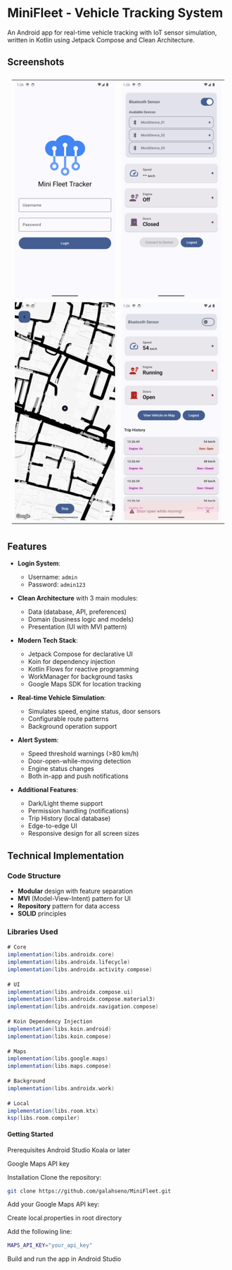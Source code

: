 # MiniFleet - Vehicle Tracking System

An Android app for real-time vehicle tracking with IoT sensor simulation, written in Kotlin using Jetpack Compose and Clean Architecture.

## Screenshots

<table style="padding:10px">
  <tr>
    <td><img src="screenshots/login.png" alt="Login" width=300></td>
    <td><img src="screenshots/dashboard.png" alt="Dashboard" width=300></td>
  </tr>
  <tr>
    <td><img src="screenshots/map_view.png" alt="Map View" width=300></td>
    <td><img src="screenshots/trip_log.png" alt="Trip History" width=300></td>
  </tr>
</table>

## Features

- **Login System**:
  - Username: `admin`
  - Password: `admin123`

- **Clean Architecture** with 3 main modules:
  - Data (database, API, preferences)
  - Domain (business logic and models)
  - Presentation (UI with MVI pattern)

- **Modern Tech Stack**:
  - Jetpack Compose for declarative UI
  - Koin for dependency injection
  - Kotlin Flows for reactive programming
  - WorkManager for background tasks
  - Google Maps SDK for location tracking

- **Real-time Vehicle Simulation**:
  - Simulates speed, engine status, door sensors
  - Configurable route patterns
  - Background operation support

- **Alert System**:
  - Speed threshold warnings (>80 km/h)
  - Door-open-while-moving detection
  - Engine status changes
  - Both in-app and push notifications

- **Additional Features**:
  - Dark/Light theme support
  - Permission handling (notifications)
  - Trip History (local database)
  - Edge-to-edge UI
  - Responsive design for all screen sizes

## Technical Implementation

### Code Structure
- **Modular** design with feature separation
- **MVI** (Model-View-Intent) pattern for UI
- **Repository** pattern for data access
- **SOLID** principles

### Libraries Used
```gradle
# Core
implementation(libs.androidx.core)
implementation(libs.androidx.lifecycle)
implementation(libs.androidx.activity.compose)

# UI
implementation(libs.androidx.compose.ui)
implementation(libs.androidx.compose.material3)
implementation(libs.androidx.navigation.compose)

# Koin Dependency Injection
implementation(libs.koin.android)
implementation(libs.koin.compose)

# Maps
implementation(libs.google.maps)
implementation(libs.maps.compose)

# Background
implementation(libs.androidx.work)

# Local
implementation(libs.room.ktx)
ksp(libs.room.compiler)
```

#### Getting Started
Prerequisites
Android Studio Koala or later

Google Maps API key

Installation
Clone the repository:

```sh
git clone https://github.com/galahseno/MiniFleet.git
```
Add your Google Maps API key:

Create local.properties in root directory

Add the following line:

```sh
MAPS_API_KEY="your_api_key"
```
Build and run the app in Android Studio
